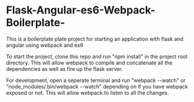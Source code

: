 # Flask-Angular-es6-Webpack-Boilerplate-
This is a boilerplate plate project for starting an application with flask and angular using webpack and es6

To start the project, clone this repo and run "npm install" in the project root directory.
This will allow webpack to compile and concatenate all the dependencies as well as fire up the flask server.

For development, open a seperate terminal and run "webpack --watch" or "node_modules/.bin/webpack --watch" depending on if you have webpack exposed or not.
This will allow webpack to listen to all the changes. 
